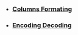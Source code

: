 * ### [Columns Formating](md-files/columns-formating.md)
* ### [Encoding Decoding](md-files/encoding-decoding.md)